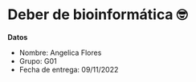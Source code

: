  # Deber de bioinformática 🤓
 **Datos**
- Nombre: Angelica Flores
- Grupo: G01
- Fecha de entrega: 09/11/2022

